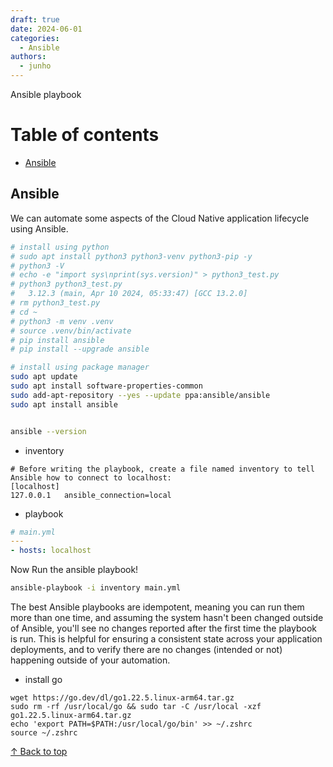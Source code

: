 ```yaml
---
draft: true
date: 2024-06-01
categories:
  - Ansible
authors:
  - junho
---
```


Ansible playbook

<!-- more -->

# Table of contents

- [Ansible](#ansible)


## Ansible

We can automate some aspects of the Cloud Native application lifecycle using Ansible.

```sh
# install using python
# sudo apt install python3 python3-venv python3-pip -y
# python3 -V
# echo -e "import sys\nprint(sys.version)" > python3_test.py
# python3 python3_test.py
#   3.12.3 (main, Apr 10 2024, 05:33:47) [GCC 13.2.0]
# rm python3_test.py
# cd ~
# python3 -m venv .venv
# source .venv/bin/activate
# pip install ansible
# pip install --upgrade ansible

# install using package manager
sudo apt update
sudo apt install software-properties-common
sudo add-apt-repository --yes --update ppa:ansible/ansible
sudo apt install ansible


ansible --version
```

- inventory

```
# Before writing the playbook, create a file named inventory to tell Ansible how to connect to localhost:
[localhost]
127.0.0.1   ansible_connection=local
```

- playbook

```yml
# main.yml
---
- hosts: localhost
```

Now Run the ansible playbook!

```sh
ansible-playbook -i inventory main.yml
```

The best Ansible playbooks are idempotent, meaning you can run them more than one time,
and assuming the system hasn't been changed outside of Ansible,
you'll see no changes reported after the first time the playbook is run.
This is helpful for ensuring a consistent state across your application deployments,
and to verify there are no changes (intended or not) happening outside of your automation.


- install go

```
wget https://go.dev/dl/go1.22.5.linux-arm64.tar.gz
sudo rm -rf /usr/local/go && sudo tar -C /usr/local -xzf go1.22.5.linux-arm64.tar.gz
echo 'export PATH=$PATH:/usr/local/go/bin' >> ~/.zshrc
source ~/.zshrc
```

[↑ Back to top](#)
<br><br>



